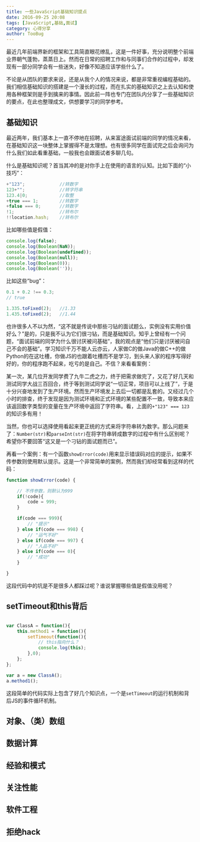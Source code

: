 ```yaml
---
title: 一些JavaScript基础知识提点
date: 2016-09-25 20:08
tags: [JavaScript,基础,面试]
category: 心得分享
author: TooBug
---
```


最近几年前端界新的框架和工具简直眼花缭乱，这是一件好事，充分说明整个前端业界朝气蓬勃，蒸蒸日上。然而在日常的招聘工作和与同事们合作的过程中，却发现有一部分同学会有一些迷失，好像不知道应该学些什么了。

不论是从团队的要求来说，还是从我个人的情况来说，都是非常重视编程基础的。我们相信基础知识的搭建是一个漫长的过程，而在扎实的基础知识之上去认知和使用各种框架则是手到擒来的事情。因此前一阵也专门在团队内分享了一些基础知识的要点，在此也整理成文，供想要学习的同学参考。

<!--more-->

## 基础知识

最近两年，我们基本上一直不停地在招聘，从来富途面试前端的同学的情况来看，在基础知识这一块整体上掌握得不是太理想。也有很多同学在面试完之后会询问为什么我们如此看重基础，一般我也会跟面试者多聊几句。

什么是基础知识呢？首当其冲的是对你手上在使用的语言的认知。比如下面的“小技巧”：

```javascript
+"123";				//转数字
123+"";				//转字符串
123.4|0;			//取整
+true === 1;		//转数字
+false === 0;		//转数字
!1;					//转布尔
!!location.hash;	//转布尔
```

比如哪些值是假值：

```javascript
console.log(false);
console.log(Boolean(NaN));
console.log(Boolean(undefined));
console.log(Boolean(null));
console.log(Boolean(0));
console.log(Boolean(''));
```

比如这些“bug”：

```javascript
0.1 + 0.2 !== 0.3;
// true

1.335.toFixed(2);	//1.33
1.435.toFixed(2);	//1.44
```

也许很多人不以为然，“这不就是传说中那些刁钻的面试题么，实例没有实用价值好么？”是的，只是我不认为它们很刁钻，而是基础知识。知乎上曾经有一个问题，“面试前端的同学为什么很讨厌被问基础”，我的观点是“他们只是讨厌被问自己不会的基础”。学习知识千万不能人云亦云，人家做C的做Java的做C++的做Python的在这吐槽，你做JS的也跟着吐槽而不是学习，到头来人家的程序写得好好的，你的程序跑不起来，吃亏的是自己。不信？来看看案例：

某一次，某几位开发同学费了九牛二虎之力，终于把需求做完了，又花了好几天和测试同学大战三百回合，终于等到测试同学说“一切正常，项目可以上线了”，于是十分兴奋地发到了生产环境。然而生产环境发上去后一切都是乱套的。又经过几个小时的排查，终于发现是因为测试环境和正式环境的某些配置不一致，导致本来应该返回数字类型的变量在生产环境中返回了字符串。看，上面的`+"123" === 123`的知识多有用！

当然，你也可以选择使用看起来更正统的方式来将字符串转为数字。那么问题来了：`Number(str)`和`parseInt(str)`在将字符串转成数字的过程中有什么区别呢？希望你不要回答“这又是一个刁钻的面试题而已”。

再看一个案例：有一个函数`showError(code)`用来显示错误码对应的提示，如果不传参数则使用默认提示。这是一个非常简单的案例，然而我们却经常看到这样的代码：

```javascript
function showError(code) {

	// 不传参数，则默认为999
	if(!code){
		code = 999;
	}

	if(code === 999){
		// "提示"
	} else if(code === 998) {
		// "运气不好"
	} else if(code === 997) {
		// "人品不好"
	} else if(code === 0){
		// "成功"
	}

}
```

这段代码中的坑是不是很多人都踩过呢？谁说掌握哪些值是假值没用呢？

## setTimeout和this背后

```javascript

```

```javascript
var ClassA = function(){
	this.method1 = function(){
		setTimeout(function(){
			// this指向什么？
			console.log(this);
		},0);
	};
};

var a = new ClassA();
a.method1();
```

这段简单的代码实际上包含了好几个知识点，一个是`setTimeout`的运行机制和背后JS的事件循环机制。

## 对象、（类）数组

## 数据计算

## 经验和模式

## 关注性能

## 软件工程

## 拒绝hack




